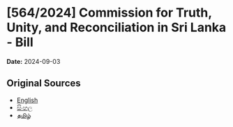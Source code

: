 # [564/2024] Commission for Truth, Unity, and Reconciliation in Sri Lanka -  Bill

**Date:** 2024-09-03

## Original Sources

- [English](https://documents.gov.lk/view/bills/2024/9/564-2024_E.pdf)
- [සිංහල](https://documents.gov.lk/view/bills/2024/9/564-2024_S.pdf)
- [தமிழ்](https://documents.gov.lk/view/bills/2024/9/564-2024_T.pdf)
